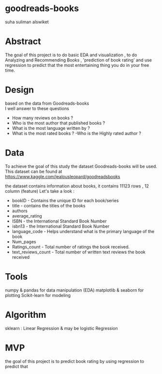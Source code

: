 # goodreads-books
suha suliman alswiket
# Abstract
The goal of this project is to do basic EDA and visualization , to do Analyzing and Recommending Books ,  'prediction of book rating' and use regression to predict that the most entertaining thing you do in your free time.
# Design
based on the data from Goodreads-books  
I well answer to these questions 

- How many reviews on books ?
- Who is the most author that published books ?
- What is the most language written by ?
- What is the most rated books ?
-Who is the Highly rated author ? 
# Data
To achieve the goal of this study the dataset Goodreads-books will be used. This dataset can be found at https://www.kaggle.com/jealousleopard/goodreadsbooks 
 
the dataset contains information about books, it contains 11123 rows , 12 column (feature)
 Let's take a look :

- bookID - Contains the unique ID for each book/series
- title - contains the titles of the books
- authors 
- average_rating 
- ISBN -  the International Standard Book Number
- isbn13 - the International Standard Book Number
- language_code - Helps understand what is the primary language of the book
- Num_pages 
- Ratings_count - Total number of ratings the book received.
- text_reviews_count - Total number of written text reviews the book received
# Tools
numpy & pandas for data manipulation (EDA)
matplotlib & seaborn for plotting
Scikit-learn for modeling 
# Algorithm
sklearn :  Linear Regression & may be logistic Regression 
# MVP
the goal of this project is to predict book rating by using regression to predict that
